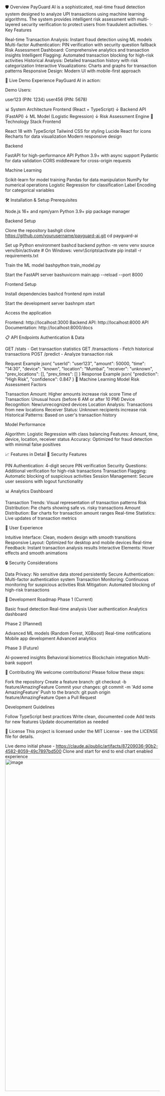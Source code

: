 🛡️ Overview
PayGuard AI is a sophisticated, real-time fraud detection system designed to analyze UPI transactions using machine learning algorithms. The system provides intelligent risk assessment with multi-layered security verification to protect users from fraudulent activities.
✨ Key Features

Real-time Transaction Analysis: Instant fraud detection using ML models
Multi-factor Authentication: PIN verification with security question fallback
Risk Assessment Dashboard: Comprehensive analytics and transaction insights
Intelligent Flagging: Automated transaction blocking for high-risk activities
Historical Analysis: Detailed transaction history with risk categorization
Interactive Visualizations: Charts and graphs for transaction patterns
Responsive Design: Modern UI with mobile-first approach

🚀 Live Demo
Experience PayGuard AI in action:

Demo Users:

user123 (PIN: 1234)
user456 (PIN: 5678)



📊 System Architecture
Frontend (React + TypeScript)
    ↓
Backend API (FastAPI)
    ↓
ML Model (Logistic Regression)
    ↓
Risk Assessment Engine
🔧 Technology Stack
Frontend

React 18 with TypeScript
Tailwind CSS for styling
Lucide React for icons
Recharts for data visualization
Modern responsive design

Backend

FastAPI for high-performance API
Python 3.9+ with async support
Pydantic for data validation
CORS middleware for cross-origin requests

Machine Learning

Scikit-learn for model training
Pandas for data manipulation
NumPy for numerical operations
Logistic Regression for classification
Label Encoding for categorical variables

🛠️ Installation & Setup
Prerequisites

Node.js 16+ and npm/yarn
Python 3.9+
pip package manager

Backend Setup

Clone the repository
bashgit clone https://github.com/yourusername/payguard-ai.git
cd payguard-ai

Set up Python environment
bashcd backend
python -m venv venv
source venv/bin/activate  # On Windows: venv\Scripts\activate
pip install -r requirements.txt

Train the ML model
bashpython train_model.py

Start the FastAPI server
bashuvicorn main:app --reload --port 8000


Frontend Setup

Install dependencies
bashcd frontend
npm install

Start the development server
bashnpm start

Access the application

Frontend: http://localhost:3000
Backend API: http://localhost:8000
API Documentation: http://localhost:8000/docs



📋 API Endpoints
Authentication & Data

GET /stats - Get transaction statistics
GET /transactions - Fetch historical transactions
POST /predict - Analyze transaction risk

Request Example
json{
  "userId": "user123",
  "amount": 50000,
  "time": "14:30",
  "device": "known",
  "location": "Mumbai",
  "receiver": "unknown",
  "prev_locations": [],
  "prev_times": []
}
Response Example
json{
  "prediction": "High Risk",
  "confidence": 0.847
}
🧠 Machine Learning Model
Risk Assessment Factors

Transaction Amount: Higher amounts increase risk score
Time of Transaction: Unusual hours (before 6 AM or after 10 PM)
Device Recognition: New/unrecognized devices
Location Analysis: Transactions from new locations
Receiver Status: Unknown recipients increase risk
Historical Patterns: Based on user's transaction history

Model Performance

Algorithm: Logistic Regression with class balancing
Features: Amount, time, device, location, receiver status
Accuracy: Optimized for fraud detection with minimal false positives

📈 Features in Detail
🔐 Security Features

PIN Authentication: 4-digit secure PIN verification
Security Questions: Additional verification for high-risk transactions
Transaction Flagging: Automatic blocking of suspicious activities
Session Management: Secure user sessions with logout functionality

📊 Analytics Dashboard

Transaction Trends: Visual representation of transaction patterns
Risk Distribution: Pie charts showing safe vs. risky transactions
Amount Distribution: Bar charts for transaction amount ranges
Real-time Statistics: Live updates of transaction metrics

🎯 User Experience

Intuitive Interface: Clean, modern design with smooth transitions
Responsive Layout: Optimized for desktop and mobile devices
Real-time Feedback: Instant transaction analysis results
Interactive Elements: Hover effects and smooth animations

🔒 Security Considerations

Data Privacy: No sensitive data stored persistently
Secure Authentication: Multi-factor authentication system
Transaction Monitoring: Continuous monitoring for suspicious activities
Risk Mitigation: Automated blocking of high-risk transactions

🚧 Development Roadmap
Phase 1 (Current)

 Basic fraud detection
 Real-time analysis
 User authentication
 Analytics dashboard

Phase 2 (Planned)

 Advanced ML models (Random Forest, XGBoost)
 Real-time notifications
 Mobile app development
 Advanced analytics

Phase 3 (Future)

 AI-powered insights
 Behavioral biometrics
 Blockchain integration
 Multi-bank support

🤝 Contributing
We welcome contributions! Please follow these steps:

Fork the repository
Create a feature branch: git checkout -b feature/AmazingFeature
Commit your changes: git commit -m 'Add some AmazingFeature'
Push to the branch: git push origin feature/AmazingFeature
Open a Pull Request

Development Guidelines

Follow TypeScript best practices
Write clean, documented code
Add tests for new features
Update documentation as needed

📄 License
This project is licensed under the MIT License - see the LICENSE file for details.

Live demo initial phase - https://claude.ai/public/artifacts/87209036-90b2-4582-8059-49c7897bd500 
Clone and start for end to end chart enabled experience 
<img width="1920" height="1080" alt="image" src="https://github.com/user-attachments/assets/57e45550-5dba-4aae-8c9d-94ffcf22ea24" />


